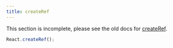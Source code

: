 ```yaml
---
title: createRef
---
```


<Wip>

This section is incomplete, please see the old docs for [createRef](https://reactjs.org/docs/react-api.html#reactcreateref).

</Wip>


<Intro>

```js
React.createRef();
```

</Intro>

<InlineToc />

